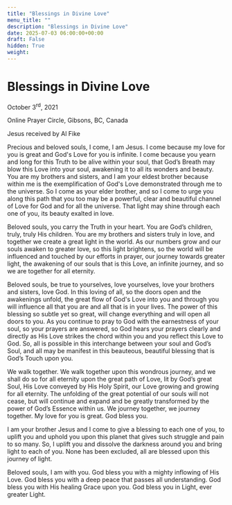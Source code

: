 ```yaml
---
title: "Blessings in Divine Love"
menu_title: ""
description: "Blessings in Divine Love"
date: 2025-07-03 06:00:00+00:00
draft: False
hidden: True
weight:
---
```

# Blessings in Divine Love

October 3<sup>rd</sup>, 2021

Online Prayer Circle, Gibsons, BC, Canada

Jesus received by Al Fike

Precious and beloved souls, I come, I am Jesus. I come because my love for you is great and God's Love for you is infinite. I come because you yearn and long for this Truth to be alive within your soul, that God’s Breath may blow this Love into your soul, awakening it to all its wonders and beauty. You are my brothers and sisters, and I am your eldest brother because within me is the exemplification of God's Love demonstrated through me to the universe. So I come as your elder brother, and so I come to urge you along this path that you too may be a powerful, clear and beautiful channel of Love for God and for all the universe. That light may shine through each one of you, its beauty exalted in love.

Beloved souls, you carry the Truth in your heart. You are God’s children, truly, truly His children. You are my brothers and sisters truly in love, and together we create a great light in the world. As our numbers grow and our souls awaken to greater love, so this light brightens, so the world will be influenced and touched by our efforts in prayer, our journey towards greater light, the awakening of our souls that is this Love, an infinite journey, and so we are together for all eternity.

Beloved souls, be true to yourselves, love yourselves, love your brothers and sisters, love God. In this loving of all, so the doors open and the awakenings unfold, the great flow of God's Love into you and through you will influence all that you are and all that is in your lives. The power of this blessing so subtle yet so great, will change everything and will open all doors to you. As you continue to pray to God with the earnestness of your soul, so your prayers are answered, so God hears your prayers clearly and directly as His Love strikes the chord within you and you reflect this Love to God. So, all is possible in this interchange between your soul and God’s Soul, and all may be manifest in this beauteous, beautiful blessing that is God’s Touch upon you.

We walk together. We walk together upon this wondrous journey, and we shall do so for all eternity upon the great path of Love, lit by God’s great Soul, His Love conveyed by His Holy Spirit, our Love growing and growing for all eternity. The unfolding of the great potential of our souls will not cease, but will continue and expand and be greatly transformed by the power of God’s Essence within us. We journey together, we journey together. My love for you is great. God bless you.

I am your brother Jesus and I come to give a blessing to each one of you, to uplift you and uphold you upon this planet that gives such struggle and pain to so many. So, I uplift you and dissolve the darkness around you and bring light to each of you. None has been excluded, all are blessed upon this journey of light.

Beloved souls, I am with you. God bless you with a mighty inflowing of His Love. God bless you with a deep peace that passes all understanding. God bless you with His healing Grace upon you. God bless you in Light, ever greater Light.
